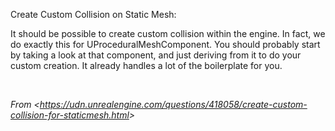 Create Custom Collision on Static Mesh:

It should be possible to create custom collision within the engine. In fact, we do exactly this for UProceduralMeshComponent. You should probably start by taking a look at that component, and just deriving from it to do your custom creation. It already handles a lot of the boilerplate for you.

 

*From &lt;<https://udn.unrealengine.com/questions/418058/create-custom-collision-for-staticmesh.html>&gt;*

